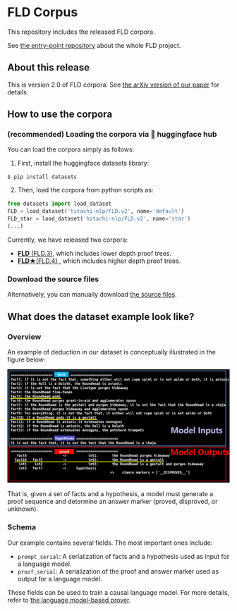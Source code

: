 # FLD Corpus
This repository includes the released FLD corpora.

See [the entry-point repository](https://github.com/hitachi-nlp/FLD.git) about the whole FLD project.



## About this release
This is version 2.0 of FLD corpora. See [the arXiv version of our paper](https://arxiv.org/abs/2308.07336) for details.



## How to use the corpora

### (recommended) Loading the corpora via 🤗 huggingface hub
You can load the corpora simply as follows:
1. First, install the huggingface datasets library:
```console
$ pip install datasets
```

2. Then, load the corpora from python scripts as:
```python
from datasets import load_dataset
FLD = load_dataset('hitachi-nlp/FLD.v2', name='default')
FLD_star = load_dataset('hitachi-nlp/FLD.v2', name='star')
(...)
```

Currently, we have released two corpora:
* [**FLD** (FLD.3)](https://huggingface.co/datasets/hitachi-nlp/FLD.v2/viewer/default/train), which includes lower depth proof trees.
* [**FLD★**(FLD.4) ](https://huggingface.co/datasets/hitachi-nlp/FLD.v2/viewer/star/train), which includes higher depth proof trees.

### Download the source files
Alternatively, you can manually download [the source files](https://drive.google.com/file/d/1BcI8lp3ye6vxOoRmcd_ORawytWQnH2yO/view?usp=sharing).




## What does the dataset example look like?

### Overview
An example of deduction in our dataset is conceptually illustrated in the figure below:

![deduction_example](./images/deduction_example.PNG)

That is, given a set of facts and a hypothesis, a model must generate a proof sequence and determine an answer marker (proved, disproved, or unknown).

### Schema
Our example contains several fields. The most important ones include:
* `prompt_serial`: A serialization of facts and a hypothesis used as input for a language model.
* `proof_serial`: A serialization of the proof and answer marker used as output for a language model.

These fields can be used to train a causal language model.
For more details, refer to [the language model-based prover](https://github.com/hitachi-nlp/FLD-prover.git).
